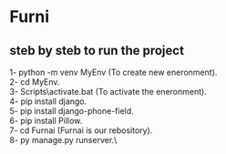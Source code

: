 # Furni

## steb by steb to run the project
1- python -m venv MyEnv (To create new eneronment).\
2- cd MyEnv.\
3- Scripts\activate.bat (To activate the eneronment).\
4- pip install django.\
5- pip install django-phone-field.\
6- pip install Pillow.\
7- cd Furnai (Furnai is our rebository).\
8- py manage.py runserver.\

